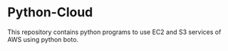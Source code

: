 # Python-Cloud
This repository contains python programs to use EC2 and S3 services of AWS using python boto.

